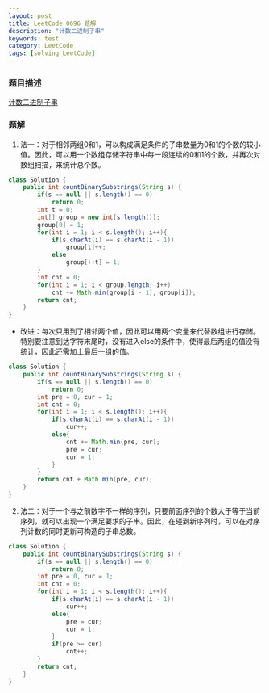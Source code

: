 ```yaml
---
layout: post
title: LeetCode 0696 题解
description: "计数二进制子串"
keywords: test
category: LeetCode
tags: [solving LeetCode]
---
```


### 题目描述
[计数二进制子串](https://leetcode-cn.com/problems/count-binary-substrings/)

### 题解
1. 法一：对于相邻两组0和1，可以构成满足条件的子串数量为0和1的个数的较小值。因此，可以用一个数组存储字符串中每一段连续的0和1的个数，并再次对数组扫描，来统计总个数。
```java
class Solution {
    public int countBinarySubstrings(String s) {
        if(s == null || s.length() == 0)
            return 0;
        int t = 0;
        int[] group = new int[s.length()];
        group[0] = 1;
        for(int i = 1; i < s.length(); i++){
            if(s.charAt(i) == s.charAt(i - 1))
                group[t]++;
            else
                group[++t] = 1;
        }
        int cnt = 0;
        for(int i = 1; i < group.length; i++)
            cnt += Math.min(group[i - 1], group[i]);
        return cnt;
    }
}
```
* 改进：每次只用到了相邻两个值，因此可以用两个变量来代替数组进行存储。特别要注意到达字符末尾时，没有进入else的条件中，使得最后两组的值没有统计，因此还需加上最后一组的值。
```java
class Solution {
    public int countBinarySubstrings(String s) {
        if(s == null || s.length() == 0)
            return 0;
        int pre = 0, cur = 1;
        int cnt = 0;
        for(int i = 1; i < s.length(); i++){
            if(s.charAt(i) == s.charAt(i - 1))
                cur++;
            else{
                cnt += Math.min(pre, cur);
                pre = cur;
                cur = 1;
            }
        }
        return cnt + Math.min(pre, cur);
    }
}
```
2. 法二：对于一个与之前数字不一样的序列，只要前面序列的个数大于等于当前序列，就可以出现一个满足要求的子串。因此，在碰到新序列时，可以在对序列计数的同时更新可构造的子串总数。
```java
class Solution {
    public int countBinarySubstrings(String s) {
        if(s == null || s.length() == 0)
            return 0;
        int pre = 0, cur = 1;
        int cnt = 0;
        for(int i = 1; i < s.length(); i++){
            if(s.charAt(i) == s.charAt(i - 1))
                cur++;
            else{
                pre = cur;
                cur = 1;
            }
            if(pre >= cur)
                cnt++;
        }
        return cnt;
    }
}
```